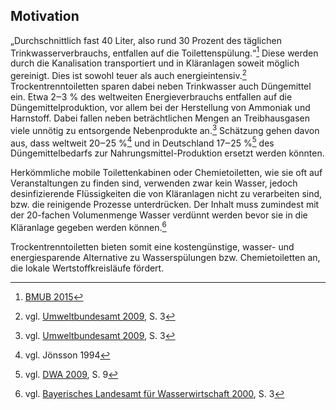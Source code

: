 ## Motivation

„Durchschnittlich fast 40 Liter, also rund 30 Prozent des täglichen Trinkwasserverbrauchs, entfallen auf die Toilettenspülung.“[^1] Diese werden durch die Kanalisation transportiert und in Kläranlagen soweit möglich gereinigt. Dies ist sowohl teuer als auch energieintensiv.[^2] Trockentrenntoiletten sparen dabei neben Trinkwasser auch Düngemittel ein. Etwa 2‒3 % des weltweiten Energieverbrauchs entfallen auf die Düngemittelproduktion, vor allem bei der Herstellung von Ammoniak und Harnstoff. Dabei fallen neben beträchtlichen Mengen an Treibhausgasen viele unnötig zu entsorgende Nebenprodukte an.[^3] Schätzung gehen davon aus, dass weltweit 20‒25 %[^4] und in Deutschland 17‒25 %[^5] des Düngemittelbedarfs zur Nahrungsmittel-Produktion ersetzt werden könnten.

Herkömmliche mobile Toilettenkabinen oder Chemietoiletten, wie sie oft auf Veranstaltungen zu finden sind, verwenden zwar kein Wasser, jedoch desinfizierende Flüssigkeiten die von  Kläranlagen nicht zu verarbeiten sind, bzw. die reinigende Prozesse unterdrücken. Der Inhalt muss zumindest mit der 20-fachen Volumenmenge Wasser verdünnt werden bevor sie in die  Kläranlage gegeben werden können.[^6]

Trockentrenntoiletten bieten somit eine kostengünstige, wasser- und energiesparende Alternative zu Wasserspülungen bzw. Chemietoiletten an, die lokale Wertstoffkreisläufe fördert.

[^1]: [BMUB 2015](/www.bmub.bund.de/N4222/)

[^2]: vgl. [Umweltbundesamt 2009](https://www.umweltbundesamt.de/sites/default/files/medien/publikation/long/3855.pdf), S. 3

[^3]: vgl. [Umweltbundesamt 2009](https://www.umweltbundesamt.de/sites/default/files/medien/publikation/long/3855.pdf), S. 3

[^4]: vgl. Jönsson 1994

[^5]: vgl. [DWA 2009](http://www.susana.org/en/resources/library/details/751), S. 9

[^6]: vgl. [Bayerisches Landesamt für Wasserwirtschaft 2000](https://www.lfu.bayern.de/wasser/merkblattsammlung/teil4_oberirdische_gewaesser/doc/nr_454.pdf), S. 3
